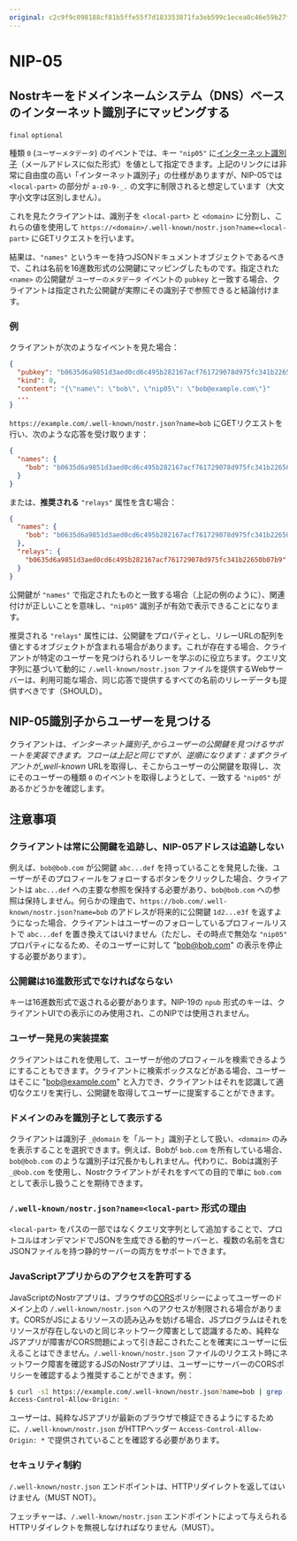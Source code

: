 ```yaml
---
original: c2c9f9c098188cf81b5ffe55f7d183353871fa3eb599c1ecea0c46e59b27fa8e
---
```


NIP-05
======

Nostrキーをドメインネームシステム（DNS）ベースのインターネット識別子にマッピングする
----------------------------------------------------

`final` `optional`

種類 `0` (`ユーザーメタデータ`) のイベントでは、キー `"nip05"` に[インターネット識別子](https://datatracker.ietf.org/doc/html/rfc5322#section-3.4.1)（メールアドレスに似た形式）を値として指定できます。上記のリンクには非常に自由度の高い「インターネット識別子」の仕様がありますが、NIP-05では `<local-part>` の部分が `a-z0-9-_.` の文字に制限されると想定しています（大文字小文字は区別しません）。

これを見たクライアントは、識別子を `<local-part>` と `<domain>` に分割し、これらの値を使用して `https://<domain>/.well-known/nostr.json?name=<local-part>` にGETリクエストを行います。

結果は、`"names"` というキーを持つJSONドキュメントオブジェクトであるべきで、これは名前を16進数形式の公開鍵にマッピングしたものです。指定された `<name>` の公開鍵が `ユーザーのメタデータ` イベントの `pubkey` と一致する場合、クライアントは指定された公開鍵が実際にその識別子で参照できると結論付けます。

### 例

クライアントが次のようなイベントを見た場合：

```json
{
  "pubkey": "b0635d6a9851d3aed0cd6c495b282167acf761729078d975fc341b22650b07b9",
  "kind": 0,
  "content": "{\"name\": \"bob\", \"nip05\": \"bob@example.com\"}"
  ...
}
```

`https://example.com/.well-known/nostr.json?name=bob` にGETリクエストを行い、次のような応答を受け取ります：

```json
{
  "names": {
    "bob": "b0635d6a9851d3aed0cd6c495b282167acf761729078d975fc341b22650b07b9"
  }
}
````

または、**推奨される** `"relays"` 属性を含む場合：

```json
{
  "names": {
    "bob": "b0635d6a9851d3aed0cd6c495b282167acf761729078d975fc341b22650b07b9"
  },
  "relays": {
    "b0635d6a9851d3aed0cd6c495b282167acf761729078d975fc341b22650b07b9": [ "wss://relay.example.com", "wss://relay2.example.com" ]
  }
}
````

公開鍵が `"names"` で指定されたものと一致する場合（上記の例のように）、関連付けが正しいことを意味し、`"nip05"` 識別子が有効で表示できることになります。

推奨される `"relays"` 属性には、公開鍵をプロパティとし、リレーURLの配列を値とするオブジェクトが含まれる場合があります。これが存在する場合、クライアントが特定のユーザーを見つけられるリレーを学ぶのに役立ちます。クエリ文字列に基づいて動的に `/.well-known/nostr.json` ファイルを提供するWebサーバーは、利用可能な場合、同じ応答で提供するすべての名前のリレーデータも提供すべきです（SHOULD）。

## NIP-05識別子からユーザーを見つける

クライアントは、_インターネット識別子_からユーザーの公開鍵を見つけるサポートを実装できます。フローは上記と同じですが、逆順になります：まずクライアントが_well-known_ URLを取得し、そこからユーザーの公開鍵を取得し、次にそのユーザーの種類 `0` のイベントを取得しようとして、一致する `"nip05"` があるかどうかを確認します。

## 注意事項

### クライアントは常に公開鍵を追跡し、NIP-05アドレスは追跡しない

例えば、`bob@bob.com` が公開鍵 `abc...def` を持っていることを発見した後、ユーザーがそのプロフィールをフォローするボタンをクリックした場合、クライアントは `abc...def` への主要な参照を保持する必要があり、`bob@bob.com` への参照は保持しません。何らかの理由で、`https://bob.com/.well-known/nostr.json?name=bob` のアドレスが将来的に公開鍵 `1d2...e3f` を返すようになった場合、クライアントはユーザーのフォローしているプロフィールリストで `abc...def` を置き換えてはいけません（ただし、その時点で無効な `"nip05"` プロパティになるため、そのユーザーに対して "bob@bob.com" の表示を停止する必要があります）。

### 公開鍵は16進数形式でなければならない

キーは16進数形式で返される必要があります。NIP-19の `npub` 形式のキーは、クライアントUIでの表示にのみ使用され、このNIPでは使用されません。

### ユーザー発見の実装提案

クライアントはこれを使用して、ユーザーが他のプロフィールを検索できるようにすることもできます。クライアントに検索ボックスなどがある場合、ユーザーはそこに "bob@example.com" と入力でき、クライアントはそれを認識して適切なクエリを実行し、公開鍵を取得してユーザーに提案することができます。

### ドメインのみを識別子として表示する

クライアントは識別子 `_@domain` を「ルート」識別子として扱い、`<domain>` のみを表示することを選択できます。例えば、Bobが `bob.com` を所有している場合、`bob@bob.com` のような識別子は冗長かもしれません。代わりに、Bobは識別子 `_@bob.com` を使用し、Nostrクライアントがそれをすべての目的で単に `bob.com` として表示し扱うことを期待できます。

### `/.well-known/nostr.json?name=<local-part>` 形式の理由

`<local-part>` をパスの一部ではなくクエリ文字列として追加することで、プロトコルはオンデマンドでJSONを生成できる動的サーバーと、複数の名前を含むJSONファイルを持つ静的サーバーの両方をサポートできます。

### JavaScriptアプリからのアクセスを許可する

JavaScriptのNostrアプリは、ブラウザの[CORS][]ポリシーによってユーザーのドメイン上の `/.well-known/nostr.json` へのアクセスが制限される場合があります。CORSがJSによるリソースの読み込みを妨げる場合、JSプログラムはそれをリソースが存在しないのと同じネットワーク障害として認識するため、純粋なJSアプリが障害がCORS問題によって引き起こされたことを確実にユーザーに伝えることはできません。`/.well-known/nostr.json` ファイルのリクエスト時にネットワーク障害を確認するJSのNostrアプリは、ユーザーにサーバーのCORSポリシーを確認するよう推奨することができます。例：

```bash
$ curl -sI https://example.com/.well-known/nostr.json?name=bob | grep -i ^Access-Control
Access-Control-Allow-Origin: *
```

ユーザーは、純粋なJSアプリが最新のブラウザで検証できるようにするために、`/.well-known/nostr.json` がHTTPヘッダー `Access-Control-Allow-Origin: *` で提供されていることを確認する必要があります。

[CORS]: https://developer.mozilla.org/en-US/docs/Web/HTTP/CORS

### セキュリティ制約

`/.well-known/nostr.json` エンドポイントは、HTTPリダイレクトを返してはいけません（MUST NOT）。

フェッチャーは、`/.well-known/nostr.json` エンドポイントによって与えられるHTTPリダイレクトを無視しなければなりません（MUST）。
